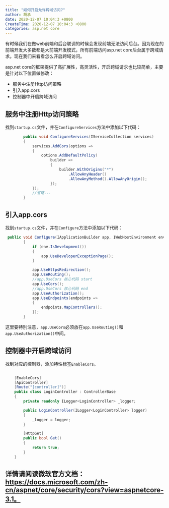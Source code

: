 ```yaml
---
title: "如何开启允许跨域访问?"
author: 胡承
date: 2020-12-07 10:04:3 +0800
CreateTime: 2020-12-07 10:04:3 +0800
categories: asp.net core
---
```


  有时候我们在做web前端和后台联调的时候会发现前端无法访问后台。因为现在的前端开发大多数都是大前端开发模式，所有前端访问asp.net core后台属于跨域请求。现在我们来看看怎么开启跨域访问。

<!-- more -->

asp.net core的框架提供了高扩展性，高灵活性，开启跨域请求也比较简单，主要是针对以下位置做修改：
- 服务中注册Http访问策略
- 引入app.cors
- 控制器中开启跨域访问


## 服务中注册Http访问策略

找到`startup.cs`文件，并在`ConfigureServices`方法中添加以下代码：
```cs
        public void ConfigureServices(IServiceCollection services)
        {
            services.AddCors(options =>
            {
                options.AddDefaultPolicy(
                    builder =>
                    {
                        builder.WithOrigins("*")
                            .AllowAnyHeader()
                            .AllowAnyMethod().AllowAnyOrigin();
                    });
            });
            //省略...
        }
```

## 引入app.cors

找到`startup.cs`文件，并在`Configure`方法中添加以下代码：
```cs
 public void Configure(IApplicationBuilder app, IWebHostEnvironment env)
        {
            if (env.IsDevelopment())
            {
                app.UseDeveloperExceptionPage();
            }

            app.UseHttpsRedirection();
            app.UseRouting();
            //app.UseCors 核心代码 start
            app.UseCors();
            //app.UseCors 核心代码 end
            app.UseAuthorization();
            app.UseEndpoints(endpoints =>
            {
                endpoints.MapControllers();
            });
        }
```
这里要特别注意，`app.UseCors`必须放在`app.UseRouting()`和`app.UseAuthorization()`中间。

## 控制器中开启跨域访问

找到对应的控制器，添加特性标签`EnableCors`。
```cs

    [EnableCors]
    [ApiController]
    [Route("[controller]")]
    public class LoginController : ControllerBase
    {
        private readonly ILogger<LoginController> _logger;

        public LoginController(ILogger<LoginController> logger)
        {
            _logger = logger;
        }

        [HttpGet]
        public bool Get()
        {
            return true;
        }
    }

```


## **详情请阅读微软官方文档：https://docs.microsoft.com/zh-cn/aspnet/core/security/cors?view=aspnetcore-3.1。**